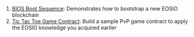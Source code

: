 1. [BIOS Boot Sequence](bios-boot-sequence.md): Demonstrates how to bootstrap a new EOSIO blockchain
2. [Tic Tac Toe Game Contract](tic-tac-toe-game-contract.md): Build a sample PvP game contract to apply the EOSIO knowledge you acquired eariler